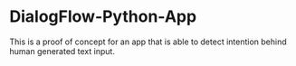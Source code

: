 # DialogFlow-Python-App
This is a proof of concept for an app that is able to detect intention behind human generated text input. 
